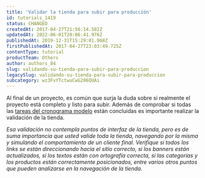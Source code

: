 ```yaml
---
title: 'Validar la tienda para subir para producción'
id: tutorials_1419
status: CHANGED
createdAt: 2017-04-27T21:56:14.582Z
updatedAt: 2022-06-01T20:06:41.976Z
publishedAt: 2019-12-31T15:29:01.968Z
firstPublishedAt: 2017-04-27T23:03:49.725Z
contentType: tutorial
productTeam: Others
author: authors_84
slug: validando-su-tienda-para-subir-para-produccion
legacySlug: validando-su-tienda-para-subir-para-produccion
subcategory: wz3FvYTctwuCwG206QUAi
---
```


Al final de un proyecto, es común que surja la duda sobre si realmente el proyecto está completo y listo para subir. Además de comprobar si todas las [tareas del cronograma modelo](/es/tutorial/cronograma-de-tarea) están concluidas es importante realizar la validación de la tienda.

_Esa validación no contempla puntos de interfaz de la tienda, pero es de suma importancia que usted valide toda la tienda, navegando por la misma y simulando el comportamiento de un cliente final. Verifique si todos los links se están direccionando hacia el sitio correcto, si los banners están actualizados, si los textos están con ortografía correcta, si las categorías y los productos están correctamente posicionados, entre varios otros puntos que pueden analizarse en la navegación de la tienda._
